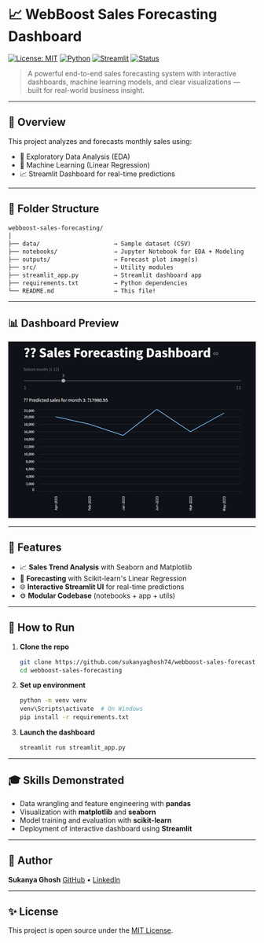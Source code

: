 # 📈 WebBoost Sales Forecasting Dashboard

[![License: MIT](https://img.shields.io/badge/License-MIT-blue.svg)](LICENSE)
[![Python](https://img.shields.io/badge/Python-3.10%2B-blue.svg)](https://www.python.org/)
[![Streamlit](https://img.shields.io/badge/Made%20with-Streamlit-orange)](https://streamlit.io/)
[![Status](https://img.shields.io/badge/status-active-success.svg)]()

> A powerful end-to-end sales forecasting system with interactive dashboards, machine learning models, and clear visualizations — built for real-world business insight.

---

## 🚀 Overview

This project analyzes and forecasts monthly sales using:

* 🔬 Exploratory Data Analysis (EDA)
* 🤖 Machine Learning (Linear Regression)
* 📈 Streamlit Dashboard for real-time predictions

---

## 📁 Folder Structure

```
webboost-sales-forecasting/
│
├── data/                     → Sample dataset (CSV)
├── notebooks/                → Jupyter Notebook for EDA + Modeling
├── outputs/                  → Forecast plot image(s)
├── src/                      → Utility modules
├── streamlit_app.py          → Streamlit dashboard app
├── requirements.txt          → Python dependencies
└── README.md                 → This file!
```

---

## 📊 Dashboard Preview

![Forecast Graph](outputs/forecast_graph.png.png)

---

## 🧠 Features

* 📈 **Sales Trend Analysis** with Seaborn and Matplotlib
* 🔮 **Forecasting** with Scikit-learn's Linear Regression
* 🌐 **Interactive Streamlit UI** for real-time predictions
* ⚙️ **Modular Codebase** (notebooks + app + utils)

---

## 📖 How to Run

1. **Clone the repo**

   ```bash
   git clone https://github.com/sukanyaghosh74/webboost-sales-forecasting.git
   cd webboost-sales-forecasting
   ```

2. **Set up environment**

   ```bash
   python -m venv venv
   venv\Scripts\activate  # On Windows
   pip install -r requirements.txt
   ```

3. **Launch the dashboard**

   ```bash
   streamlit run streamlit_app.py
   ```

---

## 🎓 Skills Demonstrated

* Data wrangling and feature engineering with **pandas**
* Visualization with **matplotlib** and **seaborn**
* Model training and evaluation with **scikit-learn**
* Deployment of interactive dashboard using **Streamlit**

---

## 👥 Author

**Sukanya Ghosh**
[GitHub](https://github.com/sukanyaghosh74) • [LinkedIn](https://www.linkedin.com/in/sukanya-ghosh-706129274/)

---

## ✨ License

This project is open source under the [MIT License](LICENSE).
